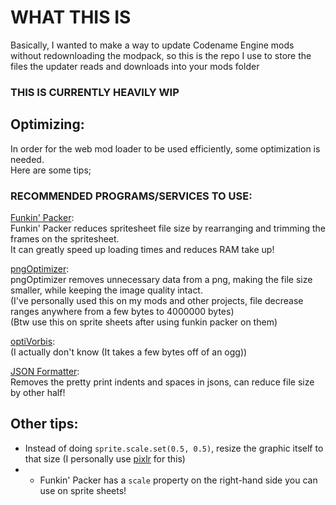 # WHAT THIS IS
Basically, I wanted to make a way to update Codename Engine mods without redownloading the modpack, so this is the repo I use to store the files the updater reads and downloads into your mods folder

### THIS IS CURRENTLY HEAVILY WIP

## Optimizing:
In order for the web mod loader to be used efficiently, some optimization is needed.<br>
Here are some tips;
### RECOMMENDED PROGRAMS/SERVICES TO USE:
[Funkin' Packer](https://niirou.se/wip/funkin-packer/):<br>
    Funkin' Packer reduces spritesheet file size by rearranging and trimming the frames on the spritesheet.<br>
    It can greatly speed up loading times and reduces RAM take up!
    
[pngOptimizer](https://psydk.org/pngoptimizer):<br>
    pngOptimizer removes unnecessary data from a png, making the file size smaller, while keeping the image quality intact.<br>
    (I've personally used this on my mods and other projects, file decrease ranges anywhere from a few bytes to 4000000 bytes)<br>
    (Btw use this on sprite sheets after using funkin packer on them)

[optiVorbis](https://optivorbis.github.io/OptiVorbis/):<br>
    (I actually don't know (It takes a few bytes off of an ogg))

[JSON Formatter](https://www.text-utils.com/json-formatter/):<br>
    Removes the pretty print indents and spaces in jsons, can reduce file size by other half!

## Other tips:
* Instead of doing `sprite.scale.set(0.5, 0.5)`, resize the graphic itself to that size (I personally use [pixlr]() for this)
* * Funkin' Packer has a `scale` property on the right-hand side you can use on sprite sheets!